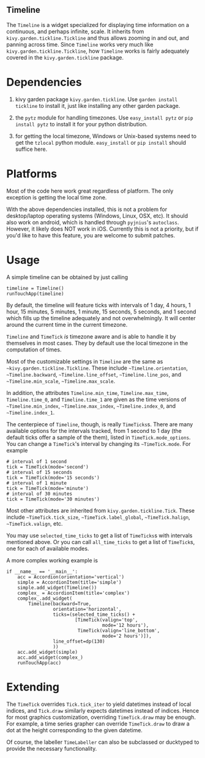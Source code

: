Timeline
--------

The `Timeline` is a widget specialized for displaying time
information on a continuous, and perhaps infinite, scale. 
It inherits from `kivy.garden.tickline.Tickline` and thus allows
zooming in and out, and panning across time. Since `Timeline` works very
much like `kivy.garden.tickline.Tickline`, how 
`Timeline` works is fairly adequately covered 
in the `kivy.garden.tickline` package. 

Dependencies
============

1. kivy garden package `kivy.garden.tickline`. Use 
    ``garden install tickline`` to install it, just like installing any
    other garden package.

2. the ``pytz`` module for handling timezones. Use ``easy_install pytz`` or
    ``pip install pytz`` to install it for your python distribution.
    
3. for getting the local timezone, Windows or Unix-based systems need to get
   the ``tzlocal`` python module. ``easy_install`` or ``pip install`` should
   suffice here. 

Platforms
=========

Most of the code here work great regardless of platform. The only exception is
getting the local time zone.

With the above dependencies installed, this is not a problem for
desktop/laptop operating systems (Windows, Linux, OSX, etc). It should also
work on android, which is handled through ``pyjnius``'s ``autoclass``. 
However, it likely does NOT work in iOS. Currently
this is not a priority, but if you'd like to have this feature, you are welcome
to submit patches. 

Usage
=====

A simple timeline can be obtained by just calling

    timeline = Timeline()
    runTouchApp(timeline)
    
By default, the timeline will feature ticks with intervals of
 1 day, 4 hours, 1 hour, 15 minutes, 5 minutes, 1 minute, 15 seconds,
5 seconds, and 1 second which fills up the timeline adequately and not
overwhelmingly. It will center around the current time in the current timezone.

`Timeline` and `TimeTick` *is* timezone aware and is able to 
handle it by themselves in most cases. They by default use the local timezone
in the computation of times. 

Most of the customizable settings in `Timeline` are the same as
`~kivy.garden.tickline.Tickline`. These include 
`~Timeline.orientation`, `~Timeline.backward`, 
`~Timeline.line_offset`, `~Timeline.line_pos`, and
`~Timeline.min_scale`, `~Timeline.max_scale`. 

In addition, the attributes `Timeline.min_time`, `Timeline.max_time`,
`Timeline.time_0`, and `Timeline.time_1` are given as the time
versions of `~Timeline.min_index`, `~Timeline.max_index`,
`~Timeline.index_0`, and `~Timeline.index_1`.

The centerpiece of `Timeline`, though, is really `TimeTicks`s.
There are many available options for the intervals tracked, from 1 second to
1 day (the default ticks offer a sample of the them), listed in 
`TimeTick.mode_options`. You can change a `TimeTick`'s interval
by changing its `~TimeTick.mode`. For example

    # interval of 1 second
    tick = TimeTick(mode='second')
    # interval of 15 seconds
    tick = TimeTick(mode='15 seconds')
    # interval of 1 minute
    tick = TimeTick(mode='minute')
    # interval of 30 minutes
    tick = TimeTick(mode='30 minutes')
    
Most other attributes are inherited from `kivy.garden.tickline.Tick`.
These include `~TimeTick.tick_size`, `~TimeTick.label_global`,
`~TimeTick.halign`, `~TimeTick.valign`, etc.

You may use `selected_time_ticks` to get a list of `TimeTicks`s 
with intervals mentioned above. Or you can call `all_time_ticks` to get
a list of `TimeTick`s, one for each of available modes.

A more complex working example is

    if __name__ == '__main__':
        acc = Accordion(orientation='vertical')
        simple = AccordionItem(title='simple')
        simple.add_widget(Timeline())
        complex_ = AccordionItem(title='complex')
        complex_.add_widget(
            Timeline(backward=True,
                     orientation='horizontal',
                     ticks=(selected_time_ticks() + 
                             [TimeTick(valign='top',
                                       mode='12 hours'),
                              TimeTick(valign='line_bottom',
                                       mode='2 hours')]),
                     line_offset=dp(130)
                     ))
        acc.add_widget(simple)
        acc.add_widget(complex_)
        runTouchApp(acc)

Extending
=========

The `TimeTick` overrides `Tick.tick_iter`
to yield datetimes instead of local indices, and `Tick.draw` similarly
expects datetimes instead of indices. Hence for most graphics customization, 
overriding `TimeTick.draw` may be enough. For example, a time series
grapher can override `TimeTick.draw` to draw a dot at the height 
corresponding to the given datetime. 

Of course, the labeller `TimeLabeller` can also be subclassed or
ducktyped to provide the necessary functionality.
